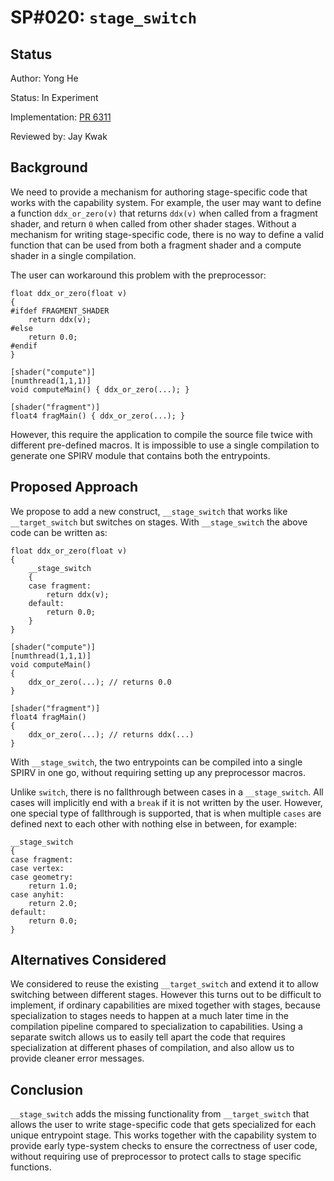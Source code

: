 # SP#020: `stage_switch`

## Status

Author: Yong He

Status: In Experiment

Implementation: [PR 6311](https://github.com/shader-slang/slang/pull/6311)

Reviewed by: Jay Kwak

## Background

We need to provide a mechanism for authoring stage-specific code that works with the capability system. For example, the user may want to define a function `ddx_or_zero(v)` that returns `ddx(v)` when called from a fragment shader, and return `0` when called from other shader stages. Without a mechanism for writing stage-specific code, there is no way to define a valid function that can be used from both a fragment shader and a compute shader in a single compilation.

The user can workaround this problem with the preprocessor:

```
float ddx_or_zero(float v)
{
#ifdef FRAGMENT_SHADER
    return ddx(v);
#else
    return 0.0;
#endif
}

[shader("compute")]
[numthread(1,1,1)]
void computeMain() { ddx_or_zero(...); }

[shader("fragment")]
float4 fragMain() { ddx_or_zero(...); }
```

However, this require the application to compile the source file twice with different pre-defined macros. It is impossible to use a single compilation to generate one SPIRV module that contains both the entrypoints.

## Proposed Approach

We propose to add a new construct, `__stage_switch` that works like `__target_switch` but switches on stages. With `__stage_switch` the above code can be written as:

```
float ddx_or_zero(float v)
{
    __stage_switch
    {
    case fragment:
        return ddx(v);
    default:
        return 0.0;
    }
}

[shader("compute")]
[numthread(1,1,1)]
void computeMain()
{
    ddx_or_zero(...); // returns 0.0
}

[shader("fragment")]
float4 fragMain()
{
    ddx_or_zero(...); // returns ddx(...)
}
```

With `__stage_switch`, the two entrypoints can be compiled into a single SPIRV in one go, without requiring setting up any preprocessor macros.

Unlike `switch`, there is no fallthrough between cases in a `__stage_switch`. All cases will implicitly end with a `break` if it is not written by the user. However, one special type of fallthrough is supported, that is when multiple `cases` are defined next to each other with nothing else in between, for example:

```
__stage_switch
{
case fragment:
case vertex:
case geometry:
    return 1.0;
case anyhit:
    return 2.0;
default:
    return 0.0;
}
```

## Alternatives Considered

We considered to reuse the existing `__target_switch` and extend it to allow switching between different stages. However this turns out to be difficult to implement, if ordinary capabilities are mixed together with stages, because specialization to stages needs to happen at a much later time in the compilation pipeline compared to specialization to capabilities. Using a separate switch allows us to easily tell apart the code that requires specialization at different phases of compilation, and also allow us to provide cleaner error messages.

## Conclusion

`__stage_switch` adds the missing functionality from `__target_switch` that allows the user to write stage-specific code that gets specialized for each unique entrypoint stage. This works together with the capability system to provide early type-system checks to ensure the correctness of user code, without requiring use of preprocessor to protect calls to stage specific functions.
